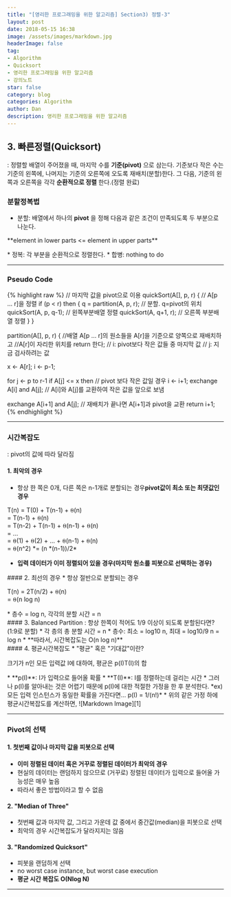 ```yaml
---
title: "[영리한 프로그래밍을 위한 알고리즘] Section3) 정렬-3"
layout: post
date: 2018-05-15 16:38
image: /assets/images/markdown.jpg
headerImage: false
tag:
- Algorithm
- Quicksort
- 영리한 프로그래밍을 위한 알고리즘
- 강의노트
star: false
category: blog
categories: Algorithm
author: Dan
description: 영리한 프로그래밍을 위한 알고리즘
---
```


## 3. 빠른정렬(Quicksort)
: 정렬할 배열이 주어졌을 때, 마지막 수를 **기준(pivot)** 으로 삼는다. <span class="evidence-skyblue">기준보다 작은 수는 기준의 왼쪽에, 나머지는 기준의 오른쪽에 오도록 재배치(분할)</span>한다. 그 다음, 기준의 왼쪽과 오른쪽을 각각 **순환적으로 정렬** 한다.(정렬 완료)

### 분할정복법
* 분할: 배열에서 하나의 **pivot** 을 정해 다음과 같은 조건이 만족되도록 두 부분으로 나눈다.
<p><span class="evidence-skyblue">**element in lower parts <= element in upper parts**</span></p>
* 정복: 각 부분을 순환적으로 정렬한다.
* 합병: nothing to do

---
### Pseudo Code
{% highlight raw %}
// 마지막 값을 pivot으로 이용
quickSort(A[], p, r) { // A[p ... r]을 정렬
  if (p < r) then {
    q = partition(A, p, r); // 분할. q=pivot의 위치
    quickSort(A, p, q-1); // 왼쪽부분배열 정렬
    quickSort(A, q+1, r); // 오른쪽 부분배열 정렬
  }
}

partition(A[], p, r) {
  //배열 A[p ... r]의 원소들을 A[r]을 기준으로 양쪽으로 재배치하고
  //A[r]이 자리한 위치를 return 한다;
  // i: pivot보다 작은 값들 중 마지막 값
  // j: 지금 검사하려는  값

  x ← A[r];
  i ← p-1;

  for j ← p to r-1
    if A[j] <= x then // pivot 보다 작은 값일 경우
      i ← i+1;
      exchange A[i] and A[j]; // A[i]와 A[j]를 교환하여 작은 값을 앞으로 보냄

  exchange A[i+1] and A[j]; // 재배치가 끝나면 A[i+1]과 pivot을 교환
  return i+1;
{% endhighlight %}

---
### 시간복잡도
: pivot의 값에 따라 달라짐

#### 1. 최악의 경우
* 항상 한 쪽은 0개, 다른 쪽은 n-1개로 분할되는 경우<span class="evidence-skyblue">**pivot값이 최소 또는 최댓값인 경우**</span>
<p>T(n) =  T(0) + T(n-1) + ⍬(n)<br>
= T(n-1) + ⍬(n)<br>
= T(n-2) + T(n-1) + ⍬(n-1) + ⍬(n)<br>
= ...<br>
= ⍬(1) + ⍬(2) + ... + ⍬(n-1) + ⍬(n)<br>
= ⍬(n^2) *= (n *(n-1))/2*</p>

* <span class="evidence-skyblue">**입력 데이터가 이미 정렬되어 있을 경우(마지막 원소를 피봇으로 선택하는 경우)**</span>

<div class="breaker"></div>
#### 2. 최선의 경우
* 항상 절반으로 분할되는 경우
<p>T(n) = 2T(n/2) + ⍬(n)<br>
= ⍬(n log n)</p>
* 층수 = log n, 각각의 분할 시간 = n

<div class="breaker"></div>
#### 3. Balanced Partition
: 항상 한쪽이 적어도 1/9 이상이 되도록 분할된다면?(1:9로 분할)
* 각 층의 총 분할 시간 = n
* 층수: 최소 = log10 n, 최대 = log10/9 n = log n
* <span class="evidence-skyblue">**따라서, 시간복잡도는 O(n log n)**</span>

<div class="breaker"></div>
#### 4. 평균시간복잡도
* "평균" 혹은 "기대값"이란?
<p>크기가 n인 모든 입력값 I에 대하여, 평균은 p(I)T(I)의 합</p>
* **p(I)**: I가 입력으로 들어올 확률
* **T(I)**: I를 정렬하는데 걸리는 시간
* 그러나 p(I)를 알아내는 것은 어렵기 때문에 p(I)에 대한 적절한 가정을 한 후 분석한다. *ex) 모든 입력 인스턴스가 동일한 확률을 가진다면... p(I) = 1/(n!)*
* 위의 같은 가정 하에 평균시간복잡도를 계산하면,
![Markdown Image][1]

---
### Pivot의 선택

#### 1. 첫번째 값이나 마지막 값을 피봇으로 선택
* <span class="evidence-skyblue">**이미 정렬된 데이터 혹은 거꾸로 정렬된 데이터가 최악의 경우**</span>
* 현실의 데이터는 랜덤하지 않으므로 (거꾸로) 정렬된 데이터가 입력으로 들어올 가능성은 매우 높음
* 따라서 좋은 방법이라고 할 수 없음

#### 2. "Median of Three"
* 첫번째 값과 마지막 값, 그리고 가운데 값 중에서 중간값(median)을 피봇으로 선택
* 최악의 경우 시간복잡도가 달라지지는 않음

#### 3. "Randomized Quicksort"
* 피봇을 랜덤하게 선택
* no worst case instance, but worst case execution
* <span class="evidence-skyblue">**평균 시간 복잡도 O(Nlog N)**</span>

---
[1]: /assets/images/스크린샷2018-05-15-1.jpg
